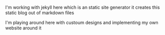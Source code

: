 I'm working with jekyll here
which is an static site generator
it creates this static blog out of markdown files 

I'm playing around here with custoum designs and implementing my own website around it